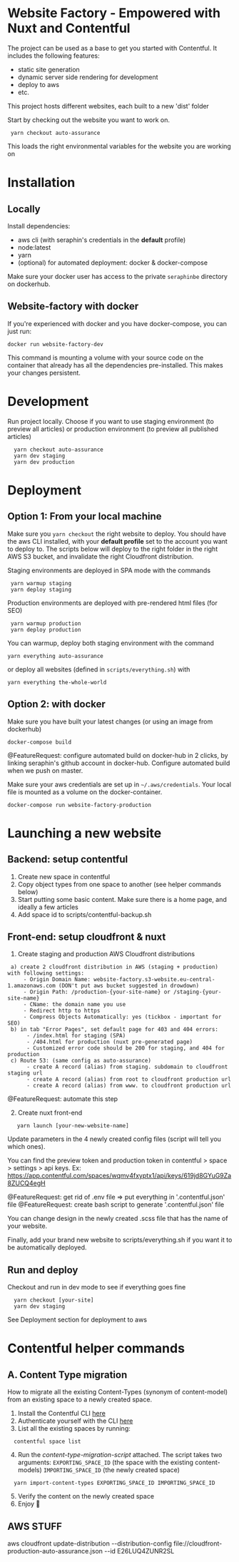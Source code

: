 # Website Factory - Empowered with Nuxt and Contentful

The project can be used as a base to get you started with Contentful. It includes the following features:

- static site generation
- dynamic server side rendering for development
- deploy to aws
- etc.

This project hosts different websites, each built to a new 'dist' folder

Start by checking out the website you want to work on.

  ```
   yarn checkout auto-assurance
  ```

This loads the right environmental variables for the website you are working on

# Installation 

## Locally

Install dependencies:

- aws cli (with seraphin's credentials in the **default** profile)
- node:latest
- yarn
- (optional) for automated deployment: docker & docker-compose

Make sure your docker user has access to the private `seraphinbe` directory on dockerhub.


## Website-factory with docker

If you're experienced with docker and you have docker-compose, you can just run:

```
docker run website-factory-dev
```
This command is mounting a volume with your source code on the container that already has all the dependencies pre-installed. This makes your changes persistent.

# Development

Run project locally. Choose if you want to use staging environment (to preview all articles) or production environment (to preview all published articles)

  ```
    yarn checkout auto-assurance
    yarn dev staging
    yarn dev production
  ```

# Deployment

## Option 1: From your local machine

Make sure you `yarn checkout` the right website to deploy.
You should have the aws CLI installed, with your **default profile** set to the account you want to deploy to.
The scripts below will deploy to the right folder in the right AWS S3 bucket, and invalidate the right Cloudfront distribution.

Staging environments are deployed in SPA mode with the commands

  ```
   yarn warmup staging
   yarn deploy staging
  ```

Production environments are deployed with pre-rendered html files (for SEO)

  ```
   yarn warmup production
   yarn deploy production
  ```

You can warmup, deploy both staging environment with the command

  ```
  yarn everything auto-assurance
  ```

or deploy all websites (defined in `scripts/everything.sh`) with

  ```
  yarn everything the-whole-world
  ```

## Option 2: with docker

Make sure you have built your latest changes (or using an image from dockerhub)

```
docker-compose build
```

@FeatureRequest: configure automated build on docker-hub in 2 clicks, by linking seraphin's github account in docker-hub. Configure automated build when we push on master.

Make sure your aws credentials are set up in `~/.aws/credentials`. Your local file is mounted as a volume on the docker-container.

```
docker-compose run website-factory-production
```

# Launching a new website

## Backend: setup contentful

1. Create new space in contentful
2. Copy object types from one space to another (see helper commands below)
3. Start putting some basic content. Make sure there is a home page, and ideally a few articles
4. Add space id to scripts/contentful-backup.sh

## Front-end: setup cloudfront & nuxt

1. Create staging and production AWS Cloudfront distributions

```
 a) create 2 cloudfront distribution in AWS (staging + production) with following settings:
     - Origin Domain Name: website-factory.s3-website.eu-central-1.amazonaws.com (DON't put aws bucket suggested in drowdown)
     - Origin Path: /production-{your-site-name} or /staging-{your-site-name} 
     - CName: the domain name you use
     - Redirect http to https
     - Compress Objects Automatically: yes (tickbox - important for SEO)
 b) in tab "Error Pages", set default page for 403 and 404 errors:
      - /index.html for staging (SPA)
      - /404.html for production (nuxt pre-generated page)
      - Customized error code should be 200 for staging, and 404 for production
 c) Route 53: (same config as auto-assurance)
      - create A record (alias) from staging. subdomain to cloudfront staging url 
      - create A record (alias) from root to cloudfront production url 
      - create A record (alias) from www. to cloudfront production url
```

@FeatureRequest: automate this step

2. Create nuxt front-end

```
   yarn launch [your-new-website-name]
```

Update parameters in the 4 newly created config files (script will tell you which ones).

You can find the preview token and production token in contentful > space > settings > api keys. Ex: https://app.contentful.com/spaces/wqmv4fxyptx1/api/keys/619jd8GYuG9Za8ZUCQ4egH

@FeatureRequest: get rid of .env file => put everything in '.contentful.json' file
@FeatureRequest: create bash script to generate '.contentful.json' file

You can change design in the newly created .scss file that has the name of your website.

Finally, add your brand new website to scripts/everything.sh if you want it to be automatically deployed.

## Run and deploy

Checkout and run in dev mode to see if everything goes fine

  ```
    yarn checkout [your-site]
    yarn dev staging
  ```

See Deployment section for deployment to aws

# Contentful helper commands

## A. Content Type migration
How to migrate all the existing Content-Types (synonym of content-model) from an existing space to a newly created space.

  1. Install the Contentful CLI [here](https://www.contentful.com/developers/docs/tutorials/cli/installation/)
  2. Authenticate yourself with the CLI [here](https://www.contentful.com/developers/docs/tutorials/cli/authentication/)
  3. List all the existing spaces by running:
  ```
    contentful space list
  ```
  4. Run the _content-type-migration-script_ attached. The script takes two arguments:
    `EXPORTING_SPACE_ID` (the space with the existing content-models)
    `IMPORTING_SPACE_ID` (the newly created space)
  ```
    yarn import-content-types EXPORTING_SPACE_ID IMPORTING_SPACE_ID
  ```
  5. Verify the content on the newly created space
  6. Enjoy 🎉



## AWS STUFF

aws cloudfront update-distribution --distribution-config file://cloudfront-production-auto-assurance.json --id E26LUQ4ZUNR2SL